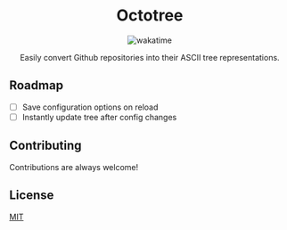 <div align="center">
    <h1>Octotree</h1>
    <img alt="wakatime" src="https://wakatime.com/badge/user/44269a44-02c2-486c-a2ea-494b7071737e/project/7ba45a69-6e44-4ad7-bc35-b1a0589a2688.svg?style=for-the-badge">
    <p></p>
    <p>Easily convert Github repositories into their ASCII tree representations.</p>
</div>

## Roadmap

-   [ ] Save configuration options on reload
-   [ ] Instantly update tree after config changes

## Contributing

Contributions are always welcome!

## License

[MIT](https://choosealicense.com/licenses/mit/)
